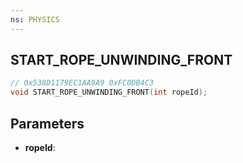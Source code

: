 ```yaml
---
ns: PHYSICS
---
```

## START_ROPE_UNWINDING_FRONT

```c
// 0x538D1179EC1AA9A9 0xFC0DB4C3
void START_ROPE_UNWINDING_FRONT(int ropeId);
```


## Parameters
* **ropeId**:

